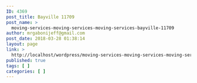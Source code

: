 ```yaml
---
ID: 4369
post_title: Bayville 11709
post_name: >
  moving-services-moving-services-moving-services-bayville-11709
author: mrgabonijeff@gmail.com
post_date: 2018-03-28 01:38:14
layout: page
link: >
  http://localhost/wordpress/moving-services-moving-services-moving-services-bayville-11709/
published: true
tags: [ ]
categories: [ ]
---
```

